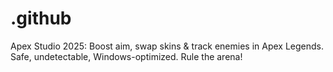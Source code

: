 # .github
Apex Studio 2025: Boost aim, swap skins &amp; track enemies in Apex Legends. Safe, undetectable, Windows-optimized. Rule the arena!
